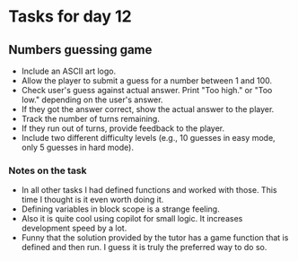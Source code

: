 # Tasks for day 12

## Numbers guessing game

- Include an ASCII art logo.
- Allow the player to submit a guess for a number between 1 and 100.
- Check user's guess against actual answer. Print "Too high." or "Too low." depending on the user's answer.
- If they got the answer correct, show the actual answer to the player.
- Track the number of turns remaining.
- If they run out of turns, provide feedback to the player.
- Include two different difficulty levels (e.g., 10 guesses in easy mode, only 5 guesses in hard mode).

### Notes on the task

- In all other tasks I had defined functions and worked with those. This time I thought is it even worth doing it.
- Defining variables in block scope is a strange feeling.
- Also it is quite cool using copilot for small logic. It increases development speed by a lot.
- Funny that the solution provided by the tutor has a game function that is defined and then run. I guess it is truly the preferred way to do so.
